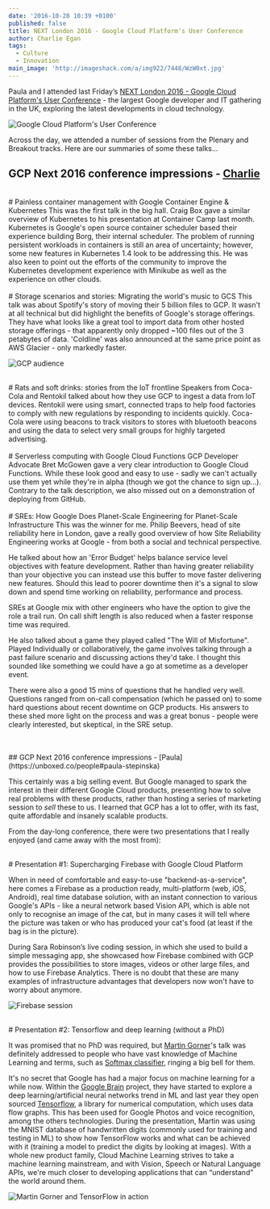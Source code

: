 ```yaml
---
date: '2016-10-28 10:39 +0100'
published: false
title: NEXT London 2016 - Google Cloud Platform's User Conference
author: Charlie Egan
tags:
  - Culture
  - Innovation
main_image: 'http://imageshack.com/a/img922/7448/WzW0xt.jpg'
---
```

Paula and I attended last Friday’s [NEXT London 2016 - Google Cloud Platform's User Conference](https://cloudplatformonline.com/NEXT2016-London.html) - the largest Google developer and IT gathering in the UK, exploring the latest developments in cloud technology.<br/>


![Google Cloud Platform's User Conference](http://i1291.photobucket.com/albums/b548/grammccram/hF6BIP_zps8fhyxber.jpg)

Across the day, we attended a number of sessions from the Plenary and Breakout tracks. Here are our summaries of some these talks... <br/>

## GCP Next 2016 conference impressions - [Charlie](https://unboxed.co/people#charlie-egan)

<br/>
# Painless container management with Google Container Engine & Kubernetes
This was the first talk in the big hall. Craig Box gave a similar overview of 
Kubernetes to his presentation at Container Camp last month. Kubernetes is
Google's open source container scheduler based their experience building Borg,
their internal scheduler. The problem of running persistent workloads in
containers is still an area of uncertainty; however, some new features in
Kubernetes 1.4 look to be addressing this. He was also keen to point out the
efforts of the community to improve the Kubernetes development experience
with Minikube as well as the experience on other clouds.<br/>

<br/>
# Storage scenarios and stories: Migrating the world's music to GCS
This talk was about Spotify's story of moving their 5 billion files to GCP. It
wasn't at all technical but did highlight the benefits of Google's storage
offerings. They have what looks like a great tool to import data from other
hosted storage offerings - that apparently only dropped ~100 files out of the 3
petabytes of data. 'Coldline' was also announced at the same price point as AWS
Glacier - only markedly faster.<br/>

![GCP audience](http://imagizer.imageshack.us/a/img922/7448/WzW0xt.jpg)

<br/>
# Rats and soft drinks: stories from the IoT frontline
Speakers from Coca-Cola and Rentokil talked about how they use GCP to ingest a
data from IoT devices. Rentokil were using smart, connected traps to help
food factories to comply with new regulations by responding to incidents quickly.
Coca-Cola were using beacons to track visitors to stores with bluetooth beacons
and using the data to select very small groups for highly targeted advertising.<br/>

<br/>
# Serverless computing with Google Cloud Functions
GCP Developer Advocate Bret McGowen gave a very clear introduction to Google
Cloud Functions. While these look good and easy to use - sadly we can't actually
use them yet while they're in alpha (though we got the chance to sign up...).
Contrary to the talk description, we also missed out on a demonstration of
deploying from GitHub.<br/>

<br/>
# SREs: How Google Does Planet-Scale Engineering for Planet-Scale Infrastructure
This was the winner for me. Philip Beevers, head of site reliability here in
London, gave a really good overview of how Site Reliability Engineering works at
Google - from both a social and technical perspective.<br/>

He talked about how an 'Error Budget' helps balance service level objectives
with feature development. Rather than having greater reliability than your
objective you can instead use this buffer to move faster delivering new
features. Should this lead to poorer downtime then it's a signal to slow down
and spend time working on reliability, performance and process.<br/>

SREs at Google mix with other engineers who have the option to give the role
a trail run. On call shift length is also reduced when a faster response time
was required.<br/>

He also talked about a game they played called "The Will of Misfortune". Played
Individually or collaboratively, the game involves talking through a past failure
scenario and discussing actions they'd take. I thought this sounded like 
something we could have a go at sometime as a developer event.<br/>

There were also a good 15 mins of questions that he handled very well. Questions
ranged from on-call compensation (which he passed on) to some hard questions 
about recent downtime on GCP products. His answers to these shed more light on
the process and was a great bonus - people were clearly interested, but
skeptical, in the SRE setup.<br/>
<br/>

<br/>
## GCP Next 2016 conference impressions - [Paula](https://unboxed.co/people#paula-stepinska)

This certainly was a big selling event. But Google managed to spark the interest 
in their different Google Cloud products, presenting how to solve real problems 
with these products, rather than hosting a series of marketing session to _sell_ 
these to us. I learned that GCP has a lot to offer, with its fast, quite 
affordable and insanely scalable products.<br/>

From the day-long conference, there were two presentations that I really enjoyed
(and came away with the most from):<br/>

<br/>
# Presentation #1: Supercharging Firebase with Google Cloud Platform

When in need of comfortable and easy-to-use "backend-as-a-service", here comes 
a Firebase as a production ready, multi-platform (web, iOS, Android), real time 
database solution, with an instant connection to various Google's APIs - like
a neural network based Vision API, which is able not only to recognise an image 
of the cat, but in many cases it will tell where the picture was taken or who 
has produced your cat's food (at least if the bag is in the picture).<br/>

During Sara Robinson’s live coding session, in which she used to build a simple 
messaging app, she showcased how Firebase combined with GCP  provides 
the possibilities to store images, videos or other large files, and how to use 
Firebase Analytics. There is no doubt that these are many examples of 
infrastructure advantages that developers now won't have to worry about anymore.<br/>

![Firebase session](http://imageshack.com/a/img921/4791/bGWQv6.jpg)

<br/>
# Presentation #2: Tensorflow and deep learning (without a PhD)

It was promised that no PhD was required, but 
[Martin Gorner](https://twitter.com/martin_gorner)'s talk was definitely 
addressed to people who have vast knowledge of Machine Learning and terms, such 
as [Softmax classifier](https://en.wikipedia.org/wiki/Softmax_function#Neural_networks), 
ringing a big bell for them.<br/>

It's no secret that Google has had a major focus on machine learning for a while now. 
Within the [Google Brain](https://en.wikipedia.org/wiki/Google_Brain) project, 
they have started to explore a deep learning/artificial neural networks trend 
in ML and last year they open sourced [Tensorflow](https://www.tensorflow.org/), 
a library for numerical computation, which uses data flow graphs. This has been 
used for Google Photos and voice recognition, among the others technologies.
During the presentation, Martin was using the MNIST database of handwritten 
digits (commonly used for training and testing in ML) to show how TensorFlow 
works and what can be achieved with it (training a model to predict the digits 
by looking at images). With a whole new product family, Cloud Machine Learning 
strives to take a machine learning mainstream, and with Vision, Speech or 
Natural Language APIs, we're much closer to developing applications that can 
“understand” the world around them.

![Martin Gorner and TensorFlow in action](http://imageshack.com/a/img923/8261/3ZiPHl.jpg)
